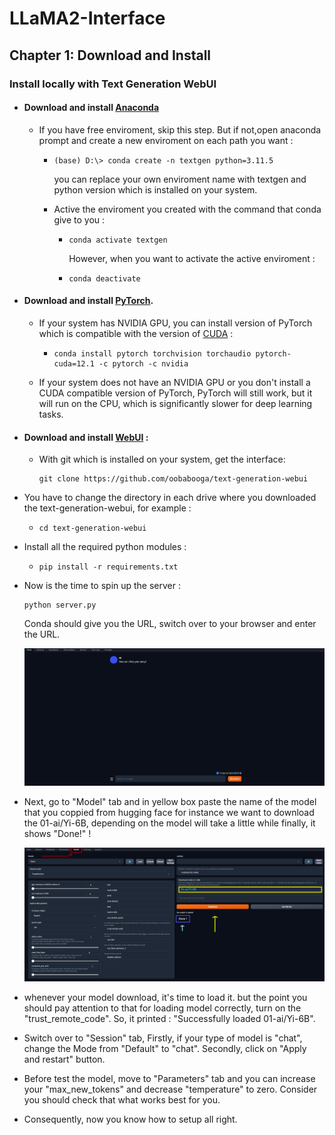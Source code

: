 # LLaMA2-Interface

## Chapter 1: Download and Install

### Install locally with Text Generation WebUI

* #### Download and install [Anaconda](https://www.anaconda.com/download)


  * If you have free enviroment, skip this step. But if not,open anaconda prompt and create a new enviroment on each path you want :
    * ```
      (base) D:\> conda create -n textgen python=3.11.5
      ```
      you can replace your own enviroment name with textgen and python version which is installed on your system.
    * Active the enviroment you created with the command that conda give to you :

      * ```
        conda activate textgen
        ```
        However, when you want to activate the active enviroment :
      * ```
        conda deactivate
        ```
* #### Download and install [PyTorch](https://pytorch.org/get-started/locally/).


  * If your system has NVIDIA GPU, you can install version of PyTorch which is compatible with the version of [CUDA](https://docs.nvidia.com/cuda/cuda-installation-guide-microsoft-windows/index.html) :
    * ```
      conda install pytorch torchvision torchaudio pytorch-cuda=12.1 -c pytorch -c nvidia
      ```
  * If your system does not have an NVIDIA GPU or you don't install a CUDA compatible version of PyTorch, PyTorch will still work, but it will run on the CPU, which is significantly slower for deep learning tasks.
* #### Download and install [WebUI](https://github.com/oobabooga/text-generation-webui) :


  * With git which is installed on your system, get the interface:

    ```
    git clone https://github.com/oobabooga/text-generation-webui
    ```
* You have to change the directory in each drive where you downloaded the text-generation-webui, for example :

  * ```
    cd text-generation-webui
    ```
* Install all the required python modules :

  * ```
    pip install -r requirements.txt
    ```
* Now is the time to spin up the server :

  ```
  python server.py
  ```
  Conda should give you the URL, switch over to your browser and enter the URL.

  ![1699888411307](image/llm-interface/1699888411307.png)
* Next, go to "Model" tab and in yellow box paste the name of the model that you coppied from hugging face for instance we want to download the 01-ai/Yi-6B, depending on the model will take a little while finally, it shows "Done!" !

  ![1699888447184](image/llm-interface/1699888447184.png)
* whenever your model download, it's time to load it. but the point you should pay attention to that for loading model correctly, turn on the "trust_remote_code". So, it printed :  "Successfully loaded 01-ai/Yi-6B".
* Switch over to "Session" tab, Firstly,  if your type of model is "chat", change the Mode from "Default" to "chat". Secondly, click on "Apply and restart" button.
* Before test the model, move to "Parameters" tab and you can increase your "max_new_tokens" and  decrease "temperature" to zero. Consider you should check that what works best for you.
* Consequently, now you know how to setup all right.
